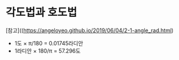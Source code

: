# 각도법과 호도법

[참고]((https://angeloyeo.github.io/2019/06/04/2-1-angle_rad.html)

- 1도 × π/180 = 0.01745라디안
- 1라디안 × 180/π = 57.296도
